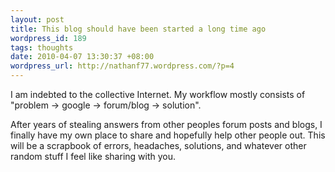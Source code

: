 ```yaml
---
layout: post
title: This blog should have been started a long time ago
wordpress_id: 189
tags: thoughts
date: 2010-04-07 13:30:37 +08:00
wordpress_url: http://nathanf77.wordpress.com/?p=4
---
```

I am indebted to the collective Internet.
My workflow mostly consists of "problem -&gt; google -&gt; forum/blog -&gt; solution".

After years of stealing answers from other peoples forum posts and blogs,
I finally have my own place to share and hopefully help other people out.
This will be a scrapbook of errors, headaches, solutions, and whatever other random stuff I feel like sharing with you.

